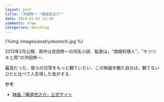 ```yaml
---
layout: post
title: '沖田修一 "横道世之介"'
date: 2014-01-02 11:38
comments: true
categories: Watching
---
```


{%img /images/post/yokomichi.jpg %}

2013年2月公開．原作は吉田修一の同名小説．監督は，"南極料理人"，"キツツキと雨"の沖田修一．

最高だった．彼らの日常をもっと観ていたい．この映画を観た自分は，観てないひとと比べて人生得した気がする．

参考

- [映画『横道世之介』公式サイト](http://yonosuke-movie.com/)
